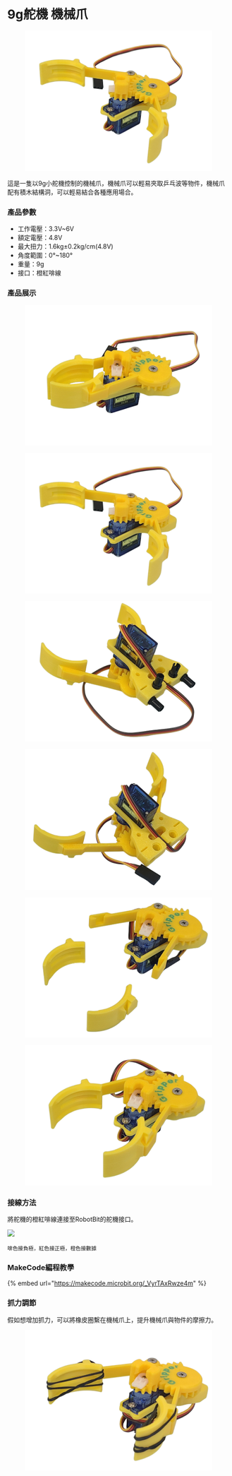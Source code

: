 # 9g舵機 機械爪

<figure><img src="../.gitbook/assets/gripper1.png" alt=""><figcaption></figcaption></figure>

這是一隻以9g小舵機控制的機械爪，機械爪可以輕易夾取乒乓波等物件，機械爪配有積木結構洞，可以輕易結合各種應用場合。

### 產品參數

* 工作電壓：3.3V\~6V
* 額定電壓：4.8V
* 最大扭力：1.6kg±0.2kg/cm(4.8V)
* 角度範圍：0°\~180°
* 重量：9g
* 接口：橙紅啡線

### 產品展示

<div><figure><img src="../.gitbook/assets/gripper2.png" alt=""><figcaption></figcaption></figure> <figure><img src="../.gitbook/assets/gripper3.png" alt=""><figcaption></figcaption></figure></div>

<div><figure><img src="../.gitbook/assets/gripper5.png" alt=""><figcaption></figcaption></figure> <figure><img src="../.gitbook/assets/gripper6.png" alt=""><figcaption></figcaption></figure></div>

<div><figure><img src="../.gitbook/assets/gripper7.png" alt=""><figcaption></figcaption></figure> <figure><img src="../.gitbook/assets/gripper8.png" alt=""><figcaption></figcaption></figure></div>



### 接線方法

將舵機的橙紅啡線連接至RobotBit的舵機接口。

![](https://kittenbothk.readthedocs.io/en/latest/_images/9gservo_con.png)

```
啡色接負極，紅色接正極，橙色接數據
```

### MakeCode編程教學

{% embed url="https://makecode.microbit.org/_VyrTAxRwze4m" %}

### 抓力調節

假如想增加抓力，可以將橡皮圈繫在機械爪上，提升機械爪與物件的摩擦力。

<figure><img src="../.gitbook/assets/gripper9 (1).png" alt=""><figcaption></figcaption></figure>

